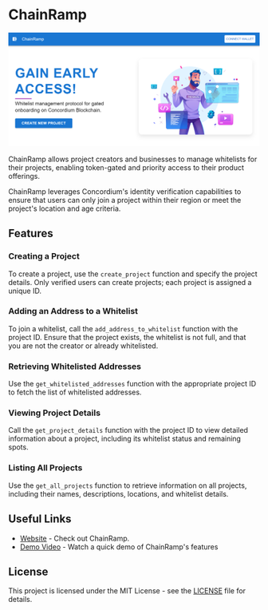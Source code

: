 # ChainRamp

![ChainRamp Homepage](https://github.com/byZodac/ChainRamp/blob/main/src/assets/chainramp.png)

ChainRamp allows project creators and businesses to manage whitelists for their projects, enabling token-gated and priority access to their product offerings. 

ChainRamp leverages Concordium's identity verification capabilities to ensure that users can only join a project within their region or meet the project's location and age criteria.

## Features

### Creating a Project
To create a project, use the `create_project` function and specify the project details. Only verified users can create projects; each project is assigned a unique ID.

### Adding an Address to a Whitelist
To join a whitelist, call the `add_address_to_whitelist` function with the project ID. Ensure that the project exists, the whitelist is not full, and that you are not the creator or already whitelisted.

### Retrieving Whitelisted Addresses
Use the `get_whitelisted_addresses` function with the appropriate project ID to fetch the list of whitelisted addresses.

### Viewing Project Details
Call the `get_project_details` function with the project ID to view detailed information about a project, including its whitelist status and remaining spots.

### Listing All Projects
Use the `get_all_projects` function to retrieve information on all projects, including their names, descriptions, locations, and whitelist details.

## Useful Links

- [Website](https://chainramp.netlify.app/) - Check out ChainRamp.
- [Demo Video](#) - Watch a quick demo of ChainRamp's features



## License
This project is licensed under the MIT License - see the [LICENSE](LICENSE) file for details.
